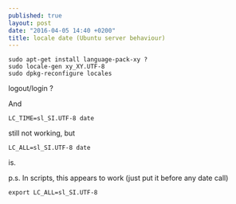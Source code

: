 ```yaml
---
published: true
layout: post
date: "2016-04-05 14:40 +0200"
title: locale date (Ubuntu server behaviour)
---
```


    sudo apt-get install language-pack-xy ?
    sudo locale-gen xy_XY.UTF-8
    sudo dpkg-reconfigure locales
    
logout/login ?

And

	LC_TIME=sl_SI.UTF-8 date
	
still not working, but

    LC_ALL=sl_SI.UTF-8 date
    
is.

p.s. In scripts, this appears to work (just put it before any date call)

    export LC_ALL=sl_SI.UTF-8
